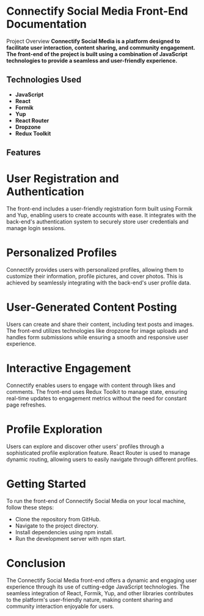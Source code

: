 # Connectify Social Media Front-End Documentation
Project Overview
**Connectify Social Media is a platform designed to facilitate user interaction, content sharing, and community engagement. The front-end of the project is built using a combination of JavaScript technologies to provide a seamless and user-friendly experience.**
 
## Technologies Used
- **JavaScript**
- **React**
- **Formik**
- **Yup**
- **React Router**
- **Dropzone**
- **Redux Toolkit**

## Features
# User Registration and Authentication
The front-end includes a user-friendly registration form built using Formik and Yup, enabling users to create accounts with ease. It integrates with the back-end's authentication system to securely store user credentials and manage login sessions.
 
# Personalized Profiles
Connectify provides users with personalized profiles, allowing them to customize their information, profile pictures, and cover photos. This is achieved by seamlessly integrating with the back-end's user profile data.
 
# User-Generated Content Posting
Users can create and share their content, including text posts and images. The front-end utilizes technologies like dropzone for image uploads and handles form submissions while ensuring a smooth and responsive user experience.
 
# Interactive Engagement
Connectify enables users to engage with content through likes and comments. The front-end uses Redux Toolkit to manage state, ensuring real-time updates to engagement metrics without the need for constant page refreshes.
 
# Profile Exploration
Users can explore and discover other users' profiles through a sophisticated profile exploration feature. React Router is used to manage dynamic routing, allowing users to easily navigate through different profiles.
 
# Getting Started
To run the front-end of Connectify Social Media on your local machine, follow these steps:
 
- Clone the repository from GitHub.
- Navigate to the project directory.
- Install dependencies using npm install.
- Run the development server with npm start.
# Conclusion
The Connectify Social Media front-end offers a dynamic and engaging user experience through its use of cutting-edge JavaScript technologies. The seamless integration of React, Formik, Yup, and other libraries contributes to the platform's user-friendly nature, making content sharing and community interaction enjoyable for users.
